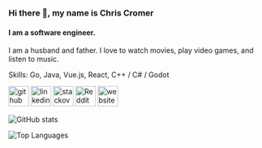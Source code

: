 ### Hi there 👋, my name is Chris Cromer
#### I am a software engineer.
I am a husband and father. I love to watch movies, play video games, and listen to music.

Skills: Go, Java, Vue.js, React, C++ / C# / Godot

[<img src='https://cdn.jsdelivr.net/npm/simple-icons@3.0.1/icons/github.svg' alt='github' height='40'>](https://github.com/cromerc)  [<img src='https://cdn.jsdelivr.net/npm/simple-icons@3.0.1/icons/linkedin.svg' alt='linkedin' height='40'>](https://www.linkedin.com/in/chris-cromer/)  [<img src='https://cdn.jsdelivr.net/npm/simple-icons@3.0.1/icons/stackoverflow.svg' alt='stackoverflow' height='40'>](https://stackoverflow.com/users/3685778)  [<img src='https://cdn.jsdelivr.net/npm/simple-icons@3.0.1/icons/reddit.svg' alt='Reddit' height='40'>](https://www.reddit.com/user/ChrisCromer)  [<img src='https://cdn.jsdelivr.net/npm/simple-icons@3.0.1/icons/icloud.svg' alt='website' height='40'>](https://cromer.cl)  

![GitHub stats](https://github-readme-stats.vercel.app/api?username=cromerc&count_private=true&show_icons=true&theme=github_dark)

![Top Languages](https://github-readme-stats.vercel.app/api/top-langs/?username=cromerc&layout=compact&theme=github_dark&langs_count=10&exclude_repo=ygopro&hide=html,javascript,Objective-C,Makefile,Shell,Meson,Roff,CSS,M4,QMake,Python,Dockerfile,GLSL,ShaderLab,SCSS)
